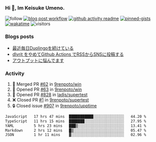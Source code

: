 ### Hi 👋, Im Keisuke Umeno.

<!--
**9renpoto/9renpoto** is a ✨ _special_ ✨ repository because its `README.md` (this file) appears on your GitHub profile.

Here are some ideas to get you started:

- 🔭 I’m currently working on ...
- 🌱 I’m currently learning ...
- 👯 I’m looking to collaborate on ...
- 🤔 I’m looking for help with ...
- 💬 Ask me about ...
- 📫 How to reach me: ...
- 😄 Pronouns: ...
- ⚡ Fun fact: ...
-->

![follow](https://img.shields.io/github/followers/9renpoto?label=Follow&style=social)
[![blog post workflow](https://github.com/9renpoto/9renpoto/actions/workflows/blog.yml/badge.svg)](https://github.com/9renpoto/9renpoto/actions/workflows/blog.yml)
[![github activity readme](https://github.com/9renpoto/9renpoto/actions/workflows/activity.yml/badge.svg)](https://github.com/9renpoto/9renpoto/actions/workflows/activity.yml)
[![pinned-gists](https://github.com/9renpoto/9renpoto/actions/workflows/pin-gist.yml/badge.svg)](https://github.com/9renpoto/9renpoto/actions/workflows/pin-gist.yml)
[![wakatime](https://github.com/9renpoto/9renpoto/actions/workflows/waka-readme-status.yml/badge.svg)](https://github.com/9renpoto/9renpoto/actions/workflows/waka-readme-status.yml)
![visitors](https://komarev.com/ghpvc/?username=9renpoto&label=Profile%20views&color=0e75b6&style=flat)

### Blogs posts

<!-- BLOG-POST-LIST:START -->
- [最近毎日Duolingoを続けている](https://9renpoto.win/entry/2023/12/05/duolingo)
- [dlvrit をやめてGithub Actions でRSSからSNSに投稿する](https://9renpoto.win/entry/2023/11/12/dlvrit-to-gh-actions)
- [アウトプットに悩んでます](https://9renpoto.win/entry/2023/11/11/technology-to-limit-input)
<!-- BLOG-POST-LIST:END -->

### Activity

<!--START_SECTION:activity-->
1. 🎉 Merged PR [#62](https://github.com/9renpoto/win/pull/62) in [9renpoto/win](https://github.com/9renpoto/win)
2. 💪 Opened PR [#63](https://github.com/9renpoto/win/pull/63) in [9renpoto/win](https://github.com/9renpoto/win)
3. 💪 Opened PR [#828](https://github.com/ladjs/supertest/pull/828) in [ladjs/supertest](https://github.com/ladjs/supertest)
4. ❌ Closed PR [#1](https://github.com/9renpoto/supertest/pull/1) in [9renpoto/supertest](https://github.com/9renpoto/supertest)
5. 🔒 Closed issue [#907](https://github.com/9renpoto/upptime/issues/907) in [9renpoto/upptime](https://github.com/9renpoto/upptime)
<!--END_SECTION:activity-->

<!--START_SECTION:waka-->

```txt
JavaScript   17 hrs 47 mins  ███████████░░░░░░░░░░░░░░   44.20 %
TypeScript   11 hrs 15 mins  ███████░░░░░░░░░░░░░░░░░░   27.95 %
YAML         5 hrs 23 mins   ███▒░░░░░░░░░░░░░░░░░░░░░   13.41 %
Markdown     2 hrs 12 mins   █▒░░░░░░░░░░░░░░░░░░░░░░░   05.47 %
JSON         1 hr 11 mins    ▓░░░░░░░░░░░░░░░░░░░░░░░░   02.96 %
```

<!--END_SECTION:waka-->
